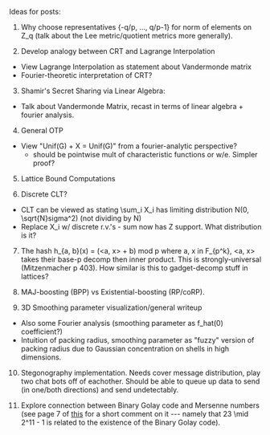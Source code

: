Ideas for posts:

1. Why choose representatives {-q/p, ..., q/p-1} for norm of elements on Z_q
   (talk about the Lee metric/quotient metrics more generally).

2. Develop analogy between CRT and Lagrange Interpolation
  * View Lagrange Interpolation as statement about Vandermonde matrix
  * Fourier-theoretic interpretation of CRT?

3. Shamir's Secret Sharing via Linear Algebra:
  * Talk about Vandermonde Matrix, recast in terms of linear algebra + fourier analysis.

4. General OTP
  * View "Unif(G) + X = Unif(G)" from a fourier-analytic perspective?
    - should be pointwise mult of characteristic functions or w/e. Simpler proof?

5. Lattice Bound Computations

6. Discrete CLT?
  * CLT can be viewed as stating \sum_i X_i has limiting distribution N(0, \sqrt{N}sigma^2) (not dividing by N)
  * Replace X_i w/ discrete r.v.'s - sum now has Z support. What distribution is it?

7. The hash h_{a, b}(x) = (<a, x> + b) mod p where a, x in F_{p^k}, <a, x> takes their base-p decomp then inner product.
  This is strongly-universal (Mitzenmacher p 403). How similar is this to gadget-decomp stuff in lattices?

8. MAJ-boosting (BPP) vs Existential-boosting (RP/coRP).

9. 3D Smoothing parameter visualization/general writeup
  * Also some Fourier analysis (smoothing parameter as f_hat(0) coefficient?)
  * Intuition of packing radius, smoothing parameter as "fuzzy" version of packing radius due to Gaussian concentration on shells in high dimensions.

10. Stegonography implementation. Needs cover message distribution, play two chat bots off of eachother. Should be able to queue up data to send (in one/both directions) and send undetectably.

11. Explore connection between Binary Golay code and Mersenne numbers (see page 7 of [this](https://ctnt-summer.math.uconn.edu/wp-content/uploads/sites/1632/2018/05/mersennetalkCTNT.pdf) for a short comment on it --- namely that 23 \mid 2^11 - 1 is related to the existence of the Binary Golay code).

